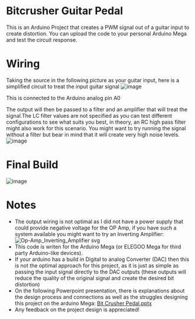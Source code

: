 # Bitcrusher Guitar Pedal
This is an Arduino Project that creates a PWM signal out of a guitar input to create distortion. 
You can upload the code to your personal Arduino Mega and test the circuit response.

# Wiring
Taking the source in the following picture as your guitar input, here is a simplified circuit to treat the input guitar signal
![image](https://user-images.githubusercontent.com/124648406/217666580-2610650c-3064-448b-8763-8343f3d0cc01.png)

This is connected to the Arduino analog pin A0

The output will then be passed to a filter and an amplifier that will treat the signal.The LC filter values are not specified as you can test different configurations to see what suits you best, in theory, an RC high pass filter might also work for this scenario. You might want to try running the signal without a filter but bear in mind that it will create very high noise levels.
![image](https://user-images.githubusercontent.com/124648406/217668296-38a1b26e-5e6d-4204-9dc3-cf1f5735ddfb.png)


# Final Build
![image](https://user-images.githubusercontent.com/124648406/217668589-0f5c9522-f959-4786-9be8-0aa8d881bc5b.png)



# Notes
- The output wiring is not optimal as I did not have a power supply that could provide negative voltage for the OP Amp, if you have such a system available you might want to try an Inverting Amplifier:
![Op-Amp_Inverting_Amplifier svg](https://user-images.githubusercontent.com/124648406/217669402-bc3343ae-8162-4924-8245-f1148d885feb.png)
- This code is writen for the Arduino Mega (or ELEGOO Mega for third party Arduino-like devices). 
- If your arduino has a build in Digital to analog Converter (DAC) then this is not the optimal approach for this project, as it is just as simple as passing the input signal directly to the DAC outputs (these outputs will reduce the quality of the original signal and create the desired bit distortion)
- On the following Powerpoint presentation, there is explanations about the design process and connections as well as the struggles designing this project on the arduino Mega: [Bit Crusher Pedal.pptx](https://github.com/Jcdoliner/Bitcrusher_Guitar_Pedal/files/10690522/Bit.Crusher.Pedal.pptx)
- Any feedback on the project design is appreciated!
